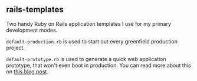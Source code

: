 ## rails-templates

Two handy Ruby on Rails application templates I use for my primary development modes.

`default-production.rb` is used to start out every greenfield production project.

`default-prototype.rb` is used to generate a quick web application prototype, that won't even boot in production.
You can read more about this on [this blog post](http://daniel.fone.net.nz/blog/2013/10/19/prototyping-web-applications-in-rails-4/).
